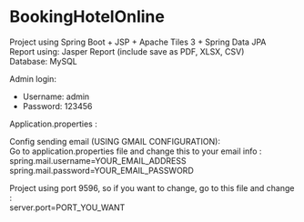 # BookingHotelOnline

Project using Spring Boot + JSP + Apache Tiles 3 + Spring Data JPA 
<br/>Report using: Jasper Report (include save as PDF, XLSX, CSV)
<br/>Database: MySQL

Admin login:
- Username: admin
- Password: 123456

Application.properties : 

Config sending email (USING GMAIL CONFIGURATION):
<br/>Go to application.properties file and change this to your email info :
spring.mail.username=YOUR_EMAIL_ADDRESS
<br/>spring.mail.password=YOUR_EMAIL_PASSWORD

Project using port 9596, so if you want to change, go to this file and change :
<br/>server.port=PORT_YOU_WANT

